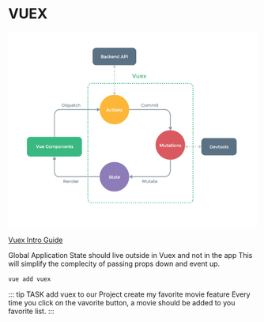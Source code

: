 # VUEX

![An image](./vuex.png)

[Vuex Intro Guide](https://vuex.vuejs.org/)

Global Application State should live outside in Vuex and not in the app
This will simplify the complecity of passing props down and event up.



```bash
vue add vuex
```

::: tip TASK
add vuex to our Project
create my favorite movie feature
Every time you click on the vavorite button, a movie should be added to you favorite list.
:::